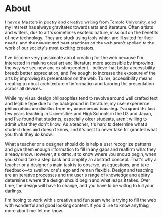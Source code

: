 # About

I have a Masters in poetry and creative writing from Temple University, and my interest has always gravitated towards arts and literature. Often artists and writers, due to art's sometimes esoteric nature, miss out on the benefits of new technology. They are stuck using tools which are ill suited for their needs, and the newest and best practices on the web aren't applied to the work of our society's most exciting creators.

I've become very passionate about creating for the web because I'm interested in making great art and literature more accessible by improving the way we see new and existing content. I believe that better accessibility breeds better appreciation, and I've sought to increase the exposure of the arts by improving its presentation on the web. To me, accessibility means creating a robust architecture of information and tailoring the presentation across all devices.

While my visual design philosophies tend to revolve around well crafted text and legible type due to my background in literature, my user experience philosophies are distilled from my experiences teaching. I've spent the last few years teaching in Universities and High Schools in the US and Japan, and I've found that students, especially older students, aren't willing to admit what they don't know. As a teacher, it's hard to determine what a student does and doesn't know, and it's best to never take for granted what you think they do know. 

What a teacher or a designer should do is help a user recognize patterns and give them enough information to fill in any gaps and reaffirm what they already know. However, it's difficult to know where you should begin, when you should take a step back and simplify an abstract concept. That's why a teacher or a designer's main task is to observe, ask questions, and take feedback—to swallow one's ego and remain flexible. Design and teaching are an iterative processes and the user's range of knowledge and ability determines where the design should begin and what leaps it takes. Over time, the design will have to change, and you have to be willing to kill your darlings.

I'm hoping to work with a creative and fun team who is trying to fill the web with wonderful and good looking content. If you'd like to know anything more about me, let me know.